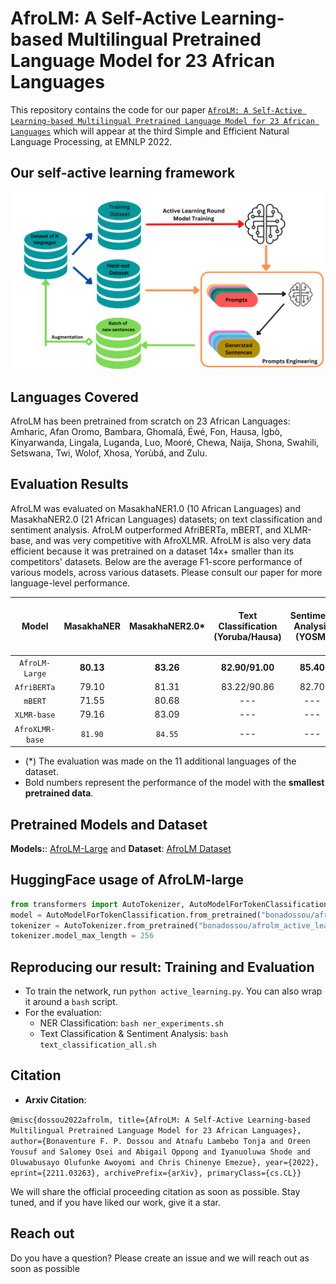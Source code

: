 # AfroLM: A Self-Active Learning-based Multilingual Pretrained Language Model for 23 African Languages

This repository contains the code for our paper [`AfroLM: A Self-Active Learning-based Multilingual Pretrained Language Model for 23 African Languages`](https://arxiv.org/pdf/2211.03263.pdf) which will appear at the third Simple and Efficient Natural Language Processing, at EMNLP 2022.

## Our self-active learning framework
![Model](afrolm.png)

## Languages Covered
AfroLM has been pretrained from scratch on 23 African Languages: Amharic, Afan Oromo, Bambara, Ghomalá, Éwé, Fon, Hausa, Ìgbò, Kinyarwanda, Lingala, Luganda, Luo, Mooré, Chewa, Naija, Shona, Swahili, Setswana, Twi, Wolof, Xhosa, Yorùbá, and Zulu.

## Evaluation Results
AfroLM was evaluated on MasakhaNER1.0 (10 African Languages) and MasakhaNER2.0 (21 African Languages) datasets; on text classification and sentiment analysis. AfroLM outperformed AfriBERTa, mBERT, and XLMR-base, and was very competitive with AfroXLMR. AfroLM is also very data efficient because it was pretrained on a dataset 14x+ smaller than its competitors' datasets. Below are the average F1-score performance of various models, across various datasets. Please consult our paper for more language-level performance.

Model | MasakhaNER | MasakhaNER2.0* | Text Classification (Yoruba/Hausa) | Sentiment Analysis (YOSM) | OOD Sentiment Analysis (Twitter -> YOSM) |
|:---: |:---: |:---: | :---: |:---: | :---: |
`AfroLM-Large` | **80.13** | **83.26** | **82.90/91.00** | **85.40** | **68.70** |
`AfriBERTa` | 79.10 | 81.31 | 83.22/90.86 | 82.70 | 65.90 |
`mBERT` | 71.55 | 80.68 | --- | --- | --- |
`XLMR-base` | 79.16 | 83.09 | --- | --- | --- |
`AfroXLMR-base` | `81.90` | `84.55` | --- | --- | --- |

- (*) The evaluation was made on the 11 additional languages of the dataset.
- Bold numbers represent the performance of the model with the **smallest pretrained data**.
## Pretrained Models and Dataset

**Models:**: [AfroLM-Large](https://huggingface.co/bonadossou/afrolm_active_learning) and **Dataset**: [AfroLM Dataset](https://huggingface.co/datasets/bonadossou/afrolm_active_learning_dataset)

## HuggingFace usage of AfroLM-large
```python
from transformers import AutoTokenizer, AutoModelForTokenClassification
model = AutoModelForTokenClassification.from_pretrained("bonadossou/afrolm_active_learning")
tokenizer = AutoTokenizer.from_pretrained("bonadossou/afrolm_active_learning")
tokenizer.model_max_length = 256
```

## Reproducing our result: Training and Evaluation

- To train the network, run `python active_learning.py`. You can also wrap it around a `bash` script.
- For the evaluation:
    - NER Classification: `bash ner_experiments.sh`
    - Text Classification & Sentiment Analysis: `bash text_classification_all.sh`
    

## Citation
 - **Arxiv Citation**:
 
 ``@misc{dossou2022afrolm,
      title={AfroLM: A Self-Active Learning-based Multilingual Pretrained Language Model for 23 African Languages}, 
      author={Bonaventure F. P. Dossou and Atnafu Lambebo Tonja and Oreen Yousuf and Salomey Osei and Abigail Oppong and Iyanuoluwa Shode and Oluwabusayo Olufunke Awoyomi and Chris Chinenye Emezue},
      year={2022},
      eprint={2211.03263},
      archivePrefix={arXiv},
      primaryClass={cs.CL}}``

We will share the official proceeding citation as soon as possible. Stay tuned, and if you have liked our work, give it a star.
## Reach out

Do you have a question? Please create an issue and we will reach out as soon as possible